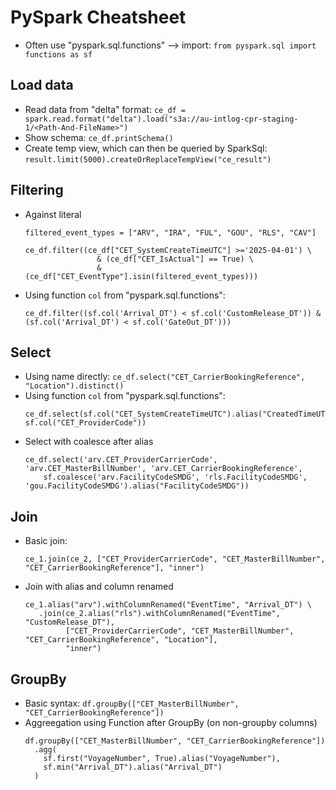 # PySpark Cheatsheet
  - Often use "pyspark.sql.functions" --> import: `from pyspark.sql import functions as sf`

## Load data
  - Read data from "delta" format: `ce_df = spark.read.format("delta").load("s3a://au-intlog-cpr-staging-1/<Path-And-FileName>")`
  - Show schema: `ce_df.printSchema()`
  - Create temp view, which can then be queried by SparkSql: `result.limit(5000).createOrReplaceTempView("ce_result")`
  
## Filtering
  - Against literal
    ```
    filtered_event_types = ["ARV", "IRA", "FUL", "GOU", "RLS", "CAV"]
    
    ce_df.filter((ce_df["CET_SystemCreateTimeUTC"] >='2025-04-01') \
                    & (ce_df["CET_IsActual"] == True) \
                    & (ce_df["CET_EventType"].isin(filtered_event_types)))
    ```
  - Using function `col` from "pyspark.sql.functions":
    ```
    ce_df.filter((sf.col('Arrival_DT') < sf.col('CustomRelease_DT')) & (sf.col('Arrival_DT') < sf.col('GateOut_DT')))
    ```

## Select
  - Using name directly: `ce_df.select("CET_CarrierBookingReference", "Location").distinct()`
  - Using function `col` from "pyspark.sql.functions":
    ```
    ce_df.select(sf.col("CET_SystemCreateTimeUTC").alias("CreatedTimeUTC"), sf.col("CET_ProviderCode"))
    ```
  - Select with coalesce after alias
    ```
    ce_df.select('arv.CET_ProviderCarrierCode', 'arv.CET_MasterBillNumber', 'arv.CET_CarrierBookingReference',
        sf.coalesce('arv.FacilityCodeSMDG', 'rls.FacilityCodeSMDG', 'gou.FacilityCodeSMDG').alias("FacilityCodeSMDG"))
    ```
    
## Join
  - Basic join: 
    ```
    ce_1.join(ce_2, ["CET_ProviderCarrierCode", "CET_MasterBillNumber", "CET_CarrierBookingReference"], "inner")
    ```
  - Join with alias and column renamed
    ```
    ce_1.alias("arv").withColumnRenamed("EventTime", "Arrival_DT") \
       .join(ce_2.alias("rls").withColumnRenamed("EventTime", "CustomRelease_DT"), 
             ["CET_ProviderCarrierCode", "CET_MasterBillNumber", "CET_CarrierBookingReference", "Location"], 
             "inner")
    ```
## GroupBy
  - Basic syntax: `df.groupBy(["CET_MasterBillNumber", "CET_CarrierBookingReference"])`
  - Aggreegation using Function after GroupBy (on non-groupby columns)
    ```
    df.groupBy(["CET_MasterBillNumber", "CET_CarrierBookingReference"])
      .agg(
        sf.first("VoyageNumber", True).alias("VoyageNumber"),
        sf.min("Arrival_DT").alias("Arrival_DT")
      )
    ```